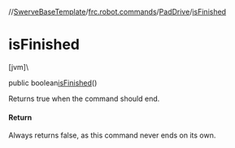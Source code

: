 //[SwerveBaseTemplate](../../../index.md)/[frc.robot.commands](../index.md)/[PadDrive](index.md)/[isFinished](is-finished.md)

# isFinished

[jvm]\

public boolean[isFinished](is-finished.md)()

Returns true when the command should end.

#### Return

Always returns false, as this command never ends on its own.
